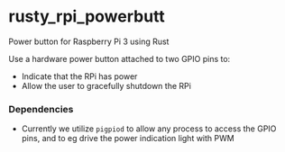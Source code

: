 # rusty_rpi_powerbutt
Power button for Raspberry Pi 3 using Rust

Use a hardware power button attached to two GPIO pins to:
- Indicate that the RPi has power
- Allow the user to gracefully shutdown the RPi

### Dependencies
- Currently we utilize `pigpiod` to allow any process to access the GPIO pins, and to eg drive the power indication light with PWM 

